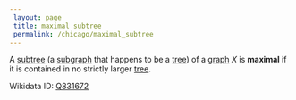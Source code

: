 ```yaml
---
 layout: page
 title: maximal subtree
 permalink: /chicago/maximal_subtree
---
```


A [subtree](https://defsmath.github.io/DefsMath/subgraph) (a [subgraph](https://defsmath.github.io/DefsMath/subgraph) that happens to be a [tree](https://defsmath.github.io/DefsMath/tree)) of a [graph](https://defsmath.github.io/DefsMath/graph) $X$ is **maximal** if it is contained in no strictly larger [tree](https://defsmath.github.io/DefsMath/tree).

Wikidata ID: [Q831672](https://www.wikidata.org/wiki/Q831672)